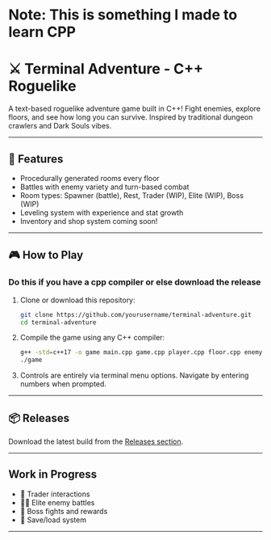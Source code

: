 # Note: This is something I made to learn CPP

# ⚔️ Terminal Adventure - C++ Roguelike

A text-based roguelike adventure game built in C++! Fight enemies, explore floors, and see how long you can survive. Inspired by traditional dungeon crawlers and Dark Souls vibes.

---

## 🚀 Features

- Procedurally generated rooms every floor
- Battles with enemy variety and turn-based combat
- Room types: Spawner (battle), Rest, Trader (WIP), Elite (WIP), Boss (WIP)
- Leveling system with experience and stat growth
- Inventory and shop system coming soon!

---

## 🎮 How to Play

### Do this if you have a cpp compiler or else download the release
1. Clone or download this repository:
    ```bash
    git clone https://github.com/yourusername/terminal-adventure.git
    cd terminal-adventure
    ```

2. Compile the game using any C++ compiler:
    ```bash
    g++ -std=c++17 -o game main.cpp game.cpp player.cpp floor.cpp enemy.cpp utils.cpp ui.cpp
    ./game
    ```

3. Controls are entirely via terminal menu options. Navigate by entering numbers when prompted.

---

## 📦 Releases

Download the latest build from the [Releases section](https://github.com/ZackDelsnova/cli-dungeon-crawler/releases).

---

## Work in Progress

- 💬 Trader interactions
- 🧛‍♂️ Elite enemy battles
- 🐉 Boss fights and rewards
- 💾 Save/load system

---
<!--
## Contributing

If you'd like to contribute — fork the repo, make changes, and submit a pull request! Ideas, code improvements, or even story suggestions are welcome.

---

## 📜 License

MIT License (or specify if you want a different one).

---

## 💬 Contact

Feel free to reach out via GitHub Issues or Discussions!
-->
